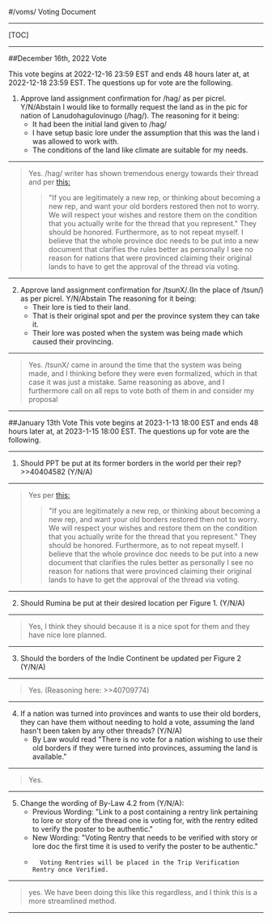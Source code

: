 #/voms/ Voting Document
***
[TOC]
***
##December 16th, 2022 Vote

This vote begins at 2022-12-16 23:59 EST and ends 48 hours later at, at 2022-12-18 23:59 EST.
The questions up for vote are the following.
1. Approve land assignment confirmation for /hag/ as per picrel. Y/N/Abstain 
I would like to formally request the land as in the pic for nation of Lanudohagulovinugo (/hag/).
The reasoning for it being:
    - It had been the initial land given to /hag/
    - I have setup basic lore under the assumption that this was the land i was allowed to work with.
    - The conditions of the land like climate are suitable for my needs.
***
>Yes. /hag/ writer has shown tremendous energy towards their thread and per [this:](https://rentry.org/Provinces#im-a-new-rep-and-my-nation-has-been-provinced-but-i-liked-my-old-borders)
>>"If you are legitimately a new rep, or thinking about becoming a new rep, and want your old borders restored then not to worry. We will respect your wishes and restore them on the condition that you actually write for the thread that you represent."
>They should be honored. Furthermore, as to not repeat myself. I believe that the whole province doc needs to be put into a new document that clarifies the rules better as personally I see no reason for nations that were provinced claiming their original lands to have to get the approval of the thread via voting.
***
2. Approve land assignment confirmation for /tsunX/.(In the place of /tsun/) as per picrel. Y/N/Abstain
The reasoning for it being:
    - Their lore is tied to their land.
    -  That is their original spot and per the province system they can take it.
     - Their lore was posted when the system was being made which caused their provincing.
***
>Yes. /tsunX/ came in around the time that the system was being made, and I thinking before they were even formalized, which in that case it was just a mistake. Same reasoning as above, and I furthermore call on all reps to vote both of them in and consider my proposal 
***
##January 13th Vote
This vote begins at 2023-1-13 18:00 EST and ends 48 hours later at, at 2023-1-15 18:00 EST.
The questions up for vote are the following.
***

1. Should PPT be put at its former borders in the world per their rep? >>40404582 (Y/N/A)
***
>Yes per [this:](https://rentry.org/Provinces#im-a-new-rep-and-my-nation-has-been-provinced-but-i-liked-my-old-borders)
>>"If you are legitimately a new rep, or thinking about becoming a new rep, and want your old borders restored then not to worry. We will respect your wishes and restore them on the condition that you actually write for the thread that you represent."
>They should be honored. Furthermore, as to not repeat myself. I believe that the whole province doc needs to be put into a new document that clarifies the rules better as personally I see no reason for nations that were provinced claiming their original lands to have to get the approval of the thread via voting.
***

2. Should Rumina be put at their desired location per Figure 1. (Y/N/A)

***
>Yes, I think they should because it is a nice spot for them and they have nice lore planned.
***

3. Should the borders of the Indie Continent be updated per Figure 2 (Y/N/A)
***
>Yes. (Reasoning here: >>40709774)
***

4. If a nation was turned into provinces and wants to use their old borders, they can have them without needing to hold a vote, assuming the land hasn't been taken by any other threads? (Y/N/A)
    -  By Law would read "There is no vote for a nation wishing to use their old borders if they were turned into provinces, assuming the land is available."
***
>Yes.
***

5. Change the wording of By-Law 4.2 from (Y/N/A):
    - Previous Wording: "Link to a post containing a rentry link pertaining to lore or story of the thread one is voting for, with the rentry edited to verify the poster to be authentic."
   -   New Wording: "Voting Rentry that needs to be verified with story or lore doc the first time it is used to verify the poster to be authentic."
   -       Voting Rentries will be placed in the Trip Verification Rentry once Verified.

***
>yes. We have been doing this like this regardless, and I think this is a more streamlined method.
***
